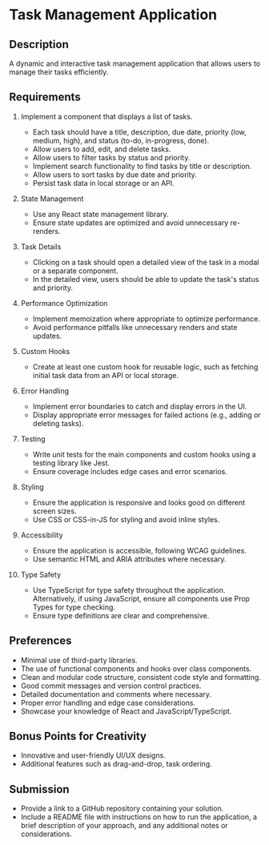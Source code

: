 # Task Management Application

## Description
A dynamic and interactive task management application that allows users to manage their tasks efficiently.

## Requirements
1. Implement a component that displays a list of tasks.
   - Each task should have a title, description, due date, priority (low, medium, high), and status (to-do, in-progress, done).
   - Allow users to add, edit, and delete tasks.
   - Allow users to filter tasks by status and priority.
   - Implement search functionality to find tasks by title or description.
   - Allow users to sort tasks by due date and priority.
   - Persist task data in local storage or an API.

2. State Management
   - Use any React state management library.
   - Ensure state updates are optimized and avoid unnecessary re-renders.

3. Task Details
   - Clicking on a task should open a detailed view of the task in a modal or a separate component.
   - In the detailed view, users should be able to update the task's status and priority.

4. Performance Optimization
   - Implement memoization where appropriate to optimize performance.
   - Avoid performance pitfalls like unnecessary renders and state updates.

5. Custom Hooks
   - Create at least one custom hook for reusable logic, such as fetching initial task data from an API or local storage.

6. Error Handling
   - Implement error boundaries to catch and display errors in the UI.
   - Display appropriate error messages for failed actions (e.g., adding or deleting tasks).

7. Testing
   - Write unit tests for the main components and custom hooks using a testing library like Jest.
   - Ensure coverage includes edge cases and error scenarios.

8. Styling
   - Ensure the application is responsive and looks good on different screen sizes.
   - Use CSS or CSS-in-JS for styling and avoid inline styles.

9. Accessibility
   - Ensure the application is accessible, following WCAG guidelines.
   - Use semantic HTML and ARIA attributes where necessary.

10. Type Safety
    - Use TypeScript for type safety throughout the application. Alternatively, if using JavaScript, ensure all components use Prop Types for type checking.
    - Ensure type definitions are clear and comprehensive.

## Preferences
- Minimal use of third-party libraries.
- The use of functional components and hooks over class components.
- Clean and modular code structure, consistent code style and formatting.
- Good commit messages and version control practices.
- Detailed documentation and comments where necessary.
- Proper error handling and edge case considerations.
- Showcase your knowledge of React and JavaScript/TypeScript.

## Bonus Points for Creativity
- Innovative and user-friendly UI/UX designs.
- Additional features such as drag-and-drop, task ordering.

## Submission
- Provide a link to a GitHub repository containing your solution.
- Include a README file with instructions on how to run the application, a brief description of your approach, and any additional notes or considerations.

